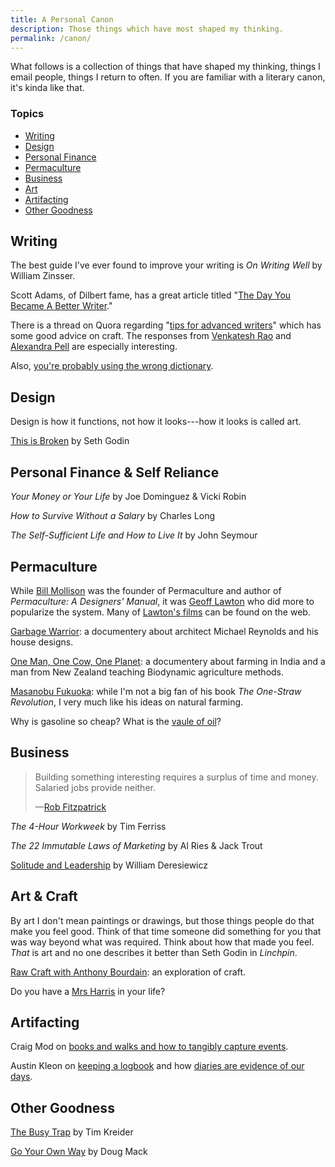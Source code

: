 ```yaml
---
title: A Personal Canon
description: Those things which have most shaped my thinking.
permalink: /canon/
---
```


What follows is a collection of things that have shaped my thinking, things I email people, things I return to often. If you are familiar with a literary canon, it's kinda like that.

<div class="row">

  <div class="canon-contents">
    <h3>Topics</h3>
    <ul>
      <li><a href="#writing">Writing</a></li>
      <li><a href="#design">Design</a></li>
      <li><a href="#personal-finance--self-reliance">Personal Finance</a></li>
      <li><a href="#permaculture">Permaculture</a></li>
      <li><a href="#business">Business</a></li>
      <li><a href="#art--craft">Art</a></li>
      <li><a href="#artifacting">Artifacting</a></li>
      <li><a href="#other-goodness">Other Goodness</a></li>
    </ul>
  </div>

</div>

## Writing

The best guide I've ever found to improve your writing is _On Writing Well_ by William Zinsser.

Scott Adams, of Dilbert fame, has a great article titled "[The Day You Became A Better Writer](http://dilbertblog.typepad.com/the_dilbert_blog/2007/06/the_day_you_bec.html)."

There is a thread on Quora regarding "[tips for advanced writers](https://www.quora.com/What-are-some-tips-for-advanced-writers-How-do-you-push-your-writing-into-excellency-territory)" which has some good advice on craft. The responses from [Venkatesh Rao](https://www.quora.com/What-are-some-tips-for-advanced-writers-How-do-you-push-your-writing-into-excellency-territory/answer/Venkatesh-Rao) and [Alexandra Pell](https://www.quora.com/What-are-some-tips-for-advanced-writers-How-do-you-push-your-writing-into-excellency-territory/answer/Alexandra-Pell) are especially interesting.

Also, [you're probably using the wrong dictionary](http://jsomers.net/blog/dictionary).

## Design

Design is how it functions, not how it looks---how it looks is called art.

[This is Broken](https://www.ted.com/talks/seth_godin_this_is_broken_1) by Seth Godin

## Personal Finance & Self Reliance

_Your Money or Your Life_ by Joe Dominguez & Vicki Robin

_How to Survive Without a Salary_ by Charles Long

_The Self-Sufficient Life and How to Live It_ by John Seymour

## Permaculture

While [Bill Mollison](https://en.wikipedia.org/wiki/Bill_Mollison) was the founder of Permaculture and author of _Permaculture: A Designers' Manual_, it was [Geoff Lawton](https://en.wikipedia.org/wiki/Geoff_Lawton) who did more to popularize the system. Many of [Lawton's films](https://en.wikipedia.org/wiki/Geoff_Lawton#Films) can be found on the web.

[Garbage Warrior](http://www.garbagewarrior.com/): a documentery about architect Michael Reynolds and his house designs.

[One Man, One Cow, One Planet](https://www.imdb.com/title/tt1201582/): a documentery about farming in India and a man from New Zealand teaching Biodynamic agriculture methods.

[Masanobu Fukuoka](https://en.wikipedia.org/wiki/Masanobu_Fukuoka): while I'm not a big fan of his book _The One-Straw Revolution_, I very much like his ideas on natural farming.

Why is gasoline so cheap? What is the [vaule of oil](https://www.youtube.com/watch?v=0agWKj966Ho)?

## Business

<blockquote>
  <p>Building something interesting requires a surplus of time and money. Salaried jobs provide neither.</p>
  <p class="cite">—<a href="http://thestartuptoolkit.com/blog/2012/12/how-to-screw-up-your-life-by-getting-promoted/">Rob Fitzpatrick</a></p>
</blockquote>

_The 4-Hour Workweek_ by Tim Ferriss

_The 22 Immutable Laws of Marketing_ by Al Ries & Jack Trout

[Solitude and Leadership](https://theamericanscholar.org/solitude-and-leadership/) by William Deresiewicz

## Art & Craft

By art I don't mean paintings or drawings, but those things people do that make you feel good. Think of that time someone did something for you that was way beyond what was required. Think about how that made you feel. _That_ is art and no one describes it better than Seth Godin in _Linchpin_.

[Raw Craft with Anthony Bourdain](https://www.youtube.com/playlist?list=PLdg0QhLNc29XuXmmv5Vu__bfNUeZI76ve): an exploration of craft.

Do you have a [Mrs Harris](https://www.youtube.com/watch?v=C79pemxkf3U) in your life?

## Artifacting

Craig Mod on [books and walks and how to tangibly capture events](https://medium.com/@craigmod/books-experiences-and-the-edges-of-our-world-4e18d1fb8e58).

Austin Kleon on [keeping a logbook](https://austinkleon.com/2010/01/31/logbook/) and how [diaries are evidence of our days](https://austinkleon.com/2017/11/29/evidence/).

## Other Goodness

[The Busy Trap](https://opinionator.blogs.nytimes.com/2012/06/30/the-busy-trap/) by Tim Kreider

[Go Your Own Way](https://themorningnews.org/article/go-your-own-way) by Doug Mack

